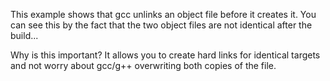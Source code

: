 This example shows that gcc unlinks an object file before it creates it.
You can see this by the fact that the two object files are not identical
after the build...

Why is this important? It allows you to create hard links for identical
targets and not worry about gcc/g++ overwriting both copies of the file.
